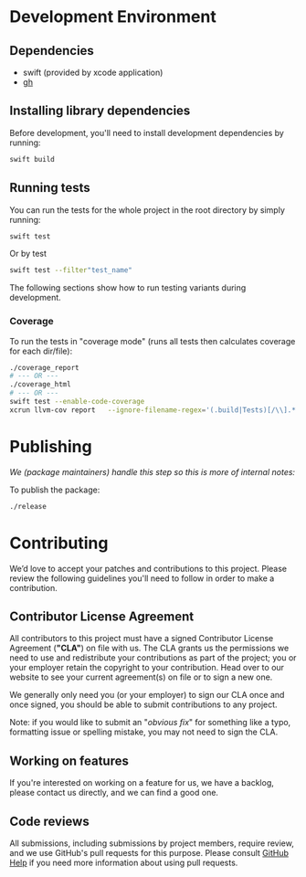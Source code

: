 # Development Environment

## Dependencies

* swift (provided by xcode application)
* [gh](https://github.com/cli/cli#installation) 

## Installing library dependencies

Before development, you'll need to install development dependencies by running:

```bash
swift build
```

## Running tests

You can run the tests for the whole project in the root directory by simply running:

```bash
swift test
```

Or by test
```bash
swift test --filter"test_name"
```

The following sections show how to run testing variants during development.

### Coverage

To run the tests in "coverage mode" (runs all tests then calculates coverage for each dir/file):
```bash
./coverage_report
# --- OR ---
./coverage_html
# --- OR ---
swift test --enable-code-coverage
xcrun llvm-cov report   --ignore-filename-regex='(.build|Tests)[/\\].*'   -instr-profile $(swift test --show-codecov-path | xargs dirname)/default.profdata $(find .build/debug/xenon_view_sdk.build -name '*.o' -print0 | xargs -0 printf '%s ')
```

# Publishing

_We (package maintainers) handle this step so this is more of internal notes:_

To publish the package:
```bash
./release
```

# Contributing

We’d love to accept your patches and contributions to this project. Please review the following guidelines you'll need to follow in order to make a contribution.

## Contributor License Agreement

All contributors to this project must have a signed Contributor License Agreement (**"CLA"**) on file with us. The CLA grants us the permissions we need to use and redistribute your contributions as part of the project; you or your employer retain the copyright to your contribution. Head over to our website to see your current agreement(s) on file or to sign a new one.

We generally only need you (or your employer) to sign our CLA once and once signed, you should be able to submit contributions to any project.

Note: if you would like to submit an "_obvious fix_" for something like a typo, formatting issue or spelling mistake, you may not need to sign the CLA.

## Working on features

If you're interested on working on a feature for us, we have a backlog, please contact us directly, and we can find a good one.

## Code reviews

All submissions, including submissions by project members, require review, and we use GitHub's pull requests for this purpose. Please consult [GitHub Help](https://help.github.com/articles/about-pull-requests/) if you need more information about using pull requests.
